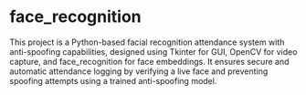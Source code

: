 # face_recognition
This project is a Python-based facial recognition attendance system with anti-spoofing capabilities, designed using Tkinter for GUI, OpenCV for video capture, and face_recognition for face embeddings. It ensures secure and automatic attendance logging by verifying a live face and preventing spoofing attempts using a trained anti-spoofing model.
